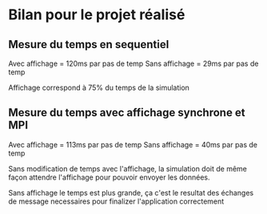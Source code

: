 # Bilan pour le projet réalisé 

## Mesure du temps en sequentiel
Avec affichage = 120ms par pas de temp
Sans affichage = 29ms par pas de temp

Affichage correspond à 75% du temps de la simulation

## Mesure du temps avec affichage synchrone et MPI
Avec affichage = 113ms par pas de temp
Sans affichage = 40ms par pas de temp

Sans modification de temps avec l'affichage, la simulation doit de même façon attendre l'affichage pour pouvoir envoyer les
données.

Sans affichage le temps est plus grande, ça c'est le resultat des échanges de message necessaires pour finalizer l'application correctement

